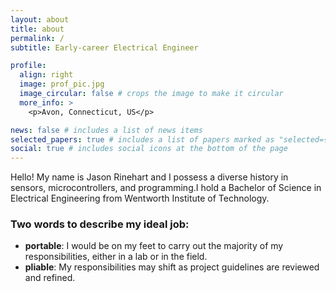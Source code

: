 ```yaml
---
layout: about
title: about
permalink: /
subtitle: Early-career Electrical Engineer

profile:
  align: right
  image: prof_pic.jpg
  image_circular: false # crops the image to make it circular
  more_info: >
    <p>Avon, Connecticut, US</p>

news: false # includes a list of news items
selected_papers: true # includes a list of papers marked as "selected={true}"
social: true # includes social icons at the bottom of the page
---
```


Hello! My name is Jason Rinehart and I possess a diverse history in sensors, microcontrollers, and programming.I hold a Bachelor of Science in Electrical Engineering from Wentworth Institute of Technology. 

### Two words to describe my ideal job:
- **portable**: I would be on my feet to carry out the majority of my responsibilities, either in a lab or in the field.
- **pliable**: My responsibilities may shift as project guidelines are reviewed and refined.